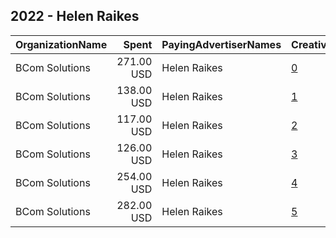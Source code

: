## 2022 - Helen Raikes 
|OrganizationName|Spent|PayingAdvertiserNames|CreativeUrls|Impressions|Genders|AgeBrackets|CountryCodes|BillingAddresses|CandidateBallotInformation|
|:---|---:|:---|:---|---:|:---|:---|:---|:---|:---|
|BCom Solutions|271.00 USD|Helen Raikes|[0](https://www.snap.com/political-ads/asset/dc22cb4737e3f6f2d8c0b43fa963b82710f9aa69213fdb1f427e41f5f672a023?mediaType=jpeg)|57,232||18+|united states|"919 Central Ave,Auburn,68305,US"|Helen Raikes for State Board of Education|
|BCom Solutions|138.00 USD|Helen Raikes|[1](https://www.snap.com/political-ads/asset/6601bd4b15f432fcd624defb426a0d82b490deaa3a72f25856ab970aa99494de?mediaType=jpeg)|12,360||18+|united states|"919 Central Ave,Auburn,68305,US"|Helen Raikes for State Board of Education|
|BCom Solutions|117.00 USD|Helen Raikes|[2](https://www.snap.com/political-ads/asset/dc22cb4737e3f6f2d8c0b43fa963b82710f9aa69213fdb1f427e41f5f672a023?mediaType=jpeg)|10,471||18+|united states|"919 Central Ave,Auburn,68305,US"|Helen Raikes for State Board of Education|
|BCom Solutions|126.00 USD|Helen Raikes|[3](https://www.snap.com/political-ads/asset/fee0adead4eb19b5c0f38b5f11336f3559e9917f6ada1c38b23c1b0f7a58a40b?mediaType=jpeg)|11,301||18+|united states|"919 Central Ave,Auburn,68305,US"|Helen Raikes for State Board of Education|
|BCom Solutions|254.00 USD|Helen Raikes|[4](https://www.snap.com/political-ads/asset/6601bd4b15f432fcd624defb426a0d82b490deaa3a72f25856ab970aa99494de?mediaType=jpeg)|53,611||18+|united states|"919 Central Ave,Auburn,68305,US"|Helen Raikes for State Board of Education|
|BCom Solutions|282.00 USD|Helen Raikes|[5](https://www.snap.com/political-ads/asset/fee0adead4eb19b5c0f38b5f11336f3559e9917f6ada1c38b23c1b0f7a58a40b?mediaType=jpeg)|59,518||18+|united states|"919 Central Ave,Auburn,68305,US"|Helen Raikes for State Board of Education|
